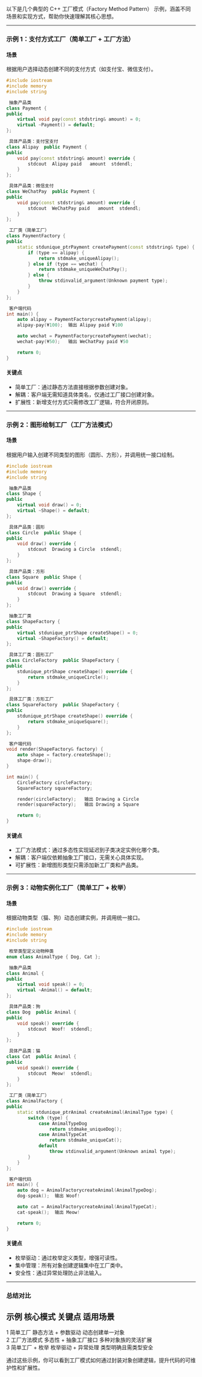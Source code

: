 以下是几个典型的 C++ 工厂模式（Factory Method Pattern） 示例，涵盖不同场景和实现方式，帮助你快速理解其核心思想。

---

### 示例 1：支付方式工厂（简单工厂 + 工厂方法）
#### 场景
根据用户选择动态创建不同的支付方式（如支付宝、微信支付）。

```cpp
#include iostream
#include memory
#include string

 抽象产品类
class Payment {
public
    virtual void pay(const stdstring& amount) = 0;
    virtual ~Payment() = default;
};

 具体产品类：支付宝支付
class Alipay  public Payment {
public
    void pay(const stdstring& amount) override {
        stdcout  Alipay paid   amount  stdendl;
    }
};

 具体产品类：微信支付
class WeChatPay  public Payment {
public
    void pay(const stdstring& amount) override {
        stdcout  WeChatPay paid   amount  stdendl;
    }
};

 工厂类（简单工厂）
class PaymentFactory {
public
    static stdunique_ptrPayment createPayment(const stdstring& type) {
        if (type == alipay) {
            return stdmake_uniqueAlipay();
        } else if (type == wechat) {
            return stdmake_uniqueWeChatPay();
        } else {
            throw stdinvalid_argument(Unknown payment type);
        }
    }
};

 客户端代码
int main() {
    auto alipay = PaymentFactorycreatePayment(alipay);
    alipay-pay(¥100);  输出 Alipay paid ¥100

    auto wechat = PaymentFactorycreatePayment(wechat);
    wechat-pay(¥50);   输出 WeChatPay paid ¥50

    return 0;
}
```

#### 关键点
- 简单工厂：通过静态方法直接根据参数创建对象。
- 解耦：客户端无需知道具体类名，仅通过工厂接口创建对象。
- 扩展性：新增支付方式只需修改工厂逻辑，符合开闭原则。

---

### 示例 2：图形绘制工厂（工厂方法模式）
#### 场景
根据用户输入创建不同类型的图形（圆形、方形），并调用统一接口绘制。

```cpp
#include iostream
#include memory
#include string

 抽象产品类
class Shape {
public
    virtual void draw() = 0;
    virtual ~Shape() = default;
};

 具体产品类：圆形
class Circle  public Shape {
public
    void draw() override {
        stdcout  Drawing a Circle  stdendl;
    }
};

 具体产品类：方形
class Square  public Shape {
public
    void draw() override {
        stdcout  Drawing a Square  stdendl;
    }
};

 抽象工厂类
class ShapeFactory {
public
    virtual stdunique_ptrShape createShape() = 0;
    virtual ~ShapeFactory() = default;
};

 具体工厂类：圆形工厂
class CircleFactory  public ShapeFactory {
public
    stdunique_ptrShape createShape() override {
        return stdmake_uniqueCircle();
    }
};

 具体工厂类：方形工厂
class SquareFactory  public ShapeFactory {
public
    stdunique_ptrShape createShape() override {
        return stdmake_uniqueSquare();
    }
};

 客户端代码
void render(ShapeFactory& factory) {
    auto shape = factory.createShape();
    shape-draw();
}

int main() {
    CircleFactory circleFactory;
    SquareFactory squareFactory;

    render(circleFactory);   输出 Drawing a Circle
    render(squareFactory);   输出 Drawing a Square

    return 0;
}
```

#### 关键点
- 工厂方法模式：通过多态性实现延迟到子类决定实例化哪个类。
- 解耦：客户端仅依赖抽象工厂接口，无需关心具体实现。
- 可扩展性：新增图形类型只需添加新工厂类和产品类。

---

### 示例 3：动物实例化工厂（简单工厂 + 枚举）
#### 场景
根据动物类型（猫、狗）动态创建实例，并调用统一接口。

```cpp
#include iostream
#include memory
#include string

 枚举类型定义动物种类
enum class AnimalType { Dog, Cat };

 抽象产品类
class Animal {
public
    virtual void speak() = 0;
    virtual ~Animal() = default;
};

 具体产品类：狗
class Dog  public Animal {
public
    void speak() override {
        stdcout  Woof!  stdendl;
    }
};

 具体产品类：猫
class Cat  public Animal {
public
    void speak() override {
        stdcout  Meow!  stdendl;
    }
};

 工厂类（简单工厂）
class AnimalFactory {
public
    static stdunique_ptrAnimal createAnimal(AnimalType type) {
        switch (type) {
            case AnimalTypeDog
                return stdmake_uniqueDog();
            case AnimalTypeCat
                return stdmake_uniqueCat();
            default
                throw stdinvalid_argument(Unknown animal type);
        }
    }
};

 客户端代码
int main() {
    auto dog = AnimalFactorycreateAnimal(AnimalTypeDog);
    dog-speak();  输出 Woof!

    auto cat = AnimalFactorycreateAnimal(AnimalTypeCat);
    cat-speak();  输出 Meow!

    return 0;
}
```

#### 关键点
- 枚举驱动：通过枚举定义类型，增强可读性。
- 集中管理：所有对象创建逻辑集中在工厂类中。
- 安全性：通过异常处理防止非法输入。

---

### 总结对比
 示例  核心模式        关键点                      适用场景               
--------------------------------------------------------------------------
 1     简单工厂        静态方法 + 参数驱动         动态创建单一对象       
 2     工厂方法模式    多态性 + 抽象工厂接口       多种对象族的灵活扩展   
 3     简单工厂 + 枚举 枚举驱动 + 异常处理         类型明确且需类型安全   

通过这些示例，你可以看到工厂模式如何通过封装对象创建逻辑，提升代码的可维护性和扩展性。